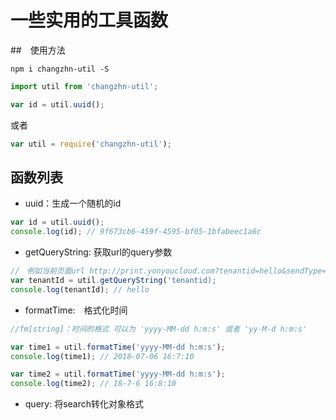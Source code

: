 # 一些实用的工具函数
##　使用方法
```shell
npm i changzhn-util -S
```


```js
import util from 'changzhn-util';

var id = util.uuid();
```
或者
```js
var util = require('changzhn-util');

```


## 函数列表
- uuid：生成一个随机的id
```js
var id = util.uuid();
console.log(id); // 9f673cb6-459f-4595-bf05-1bfabeec1a6c
```

- getQueryString: 获取url的query参数
```js
//　例如当前页面url http://print.yonyoucloud.com?tenantid=hello&sendType=2
var tenantId = util.getQueryString('tenantid);
console.log(tenantId); // hello
```

- formatTime:　格式化时间
```js
//fm[string]：时间的格式 可以为 'yyyy-MM-dd h:m:s' 或者 'yy-M-d h:m:s'

var time1 = util.formatTime('yyyy-MM-dd h:m:s');
console.log(time1); // 2018-07-06 16:7:10

var time2 = util.formatTime('yyyy-MM-dd h:m:s');
console.log(time2); // 18-7-6 16:8:10
```
- query: 将search转化对象格式



